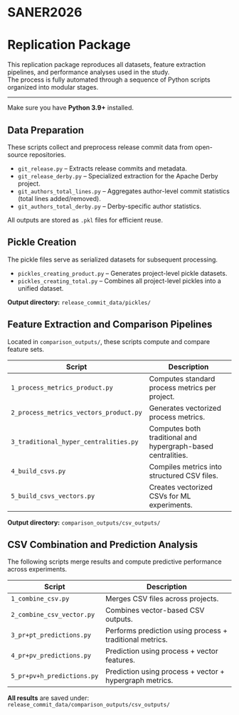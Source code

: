 # SANER2026
# Replication Package

This replication package reproduces all datasets, feature extraction pipelines, and performance analyses used in the study.  
The process is fully automated through a sequence of Python scripts organized into modular stages.

---

Make sure you have **Python 3.9+** installed.

## Data Preparation

These scripts collect and preprocess release commit data from open-source repositories.

- `git_release.py` – Extracts release commits and metadata.
- `git_release_derby.py` – Specialized extraction for the Apache Derby project.
- `git_authors_total_lines.py` – Aggregates author-level commit statistics (total lines added/removed).
- `git_authors_total_derby.py` – Derby-specific author statistics.

All outputs are stored as `.pkl` files for efficient reuse.

## Pickle Creation

The pickle files serve as serialized datasets for subsequent processing.

- `pickles_creating_product.py` – Generates project-level pickle datasets.
- `pickles_creating_total.py` – Combines all project-level pickles into a unified dataset.

**Output directory:** `release_commit_data/pickles/`

## Feature Extraction and Comparison Pipelines

Located in `comparison_outputs/`, these scripts compute and compare feature sets.

| Script | Description |
|---------|-------------|
| `1_process_metrics_product.py` | Computes standard process metrics per project. |
| `2_process_metrics_vectors_product.py` | Generates vectorized process metrics. |
| `3_traditional_hyper_centralities.py` | Computes both traditional and hypergraph-based centralities. |
| `4_build_csvs.py` | Compiles metrics into structured CSV files. |
| `5_build_csvs_vectors.py` | Creates vectorized CSVs for ML experiments. |

**Output directory:** `comparison_outputs/csv_outputs/`

## CSV Combination and Prediction Analysis

The following scripts merge results and compute predictive performance across experiments.

| Script | Description |
|---------|-------------|
| `1_combine_csv.py` | Merges CSV files across projects. |
| `2_combine_csv_vector.py` | Combines vector-based CSV outputs. |
| `3_pr+pt_predictions.py` | Performs prediction using process + traditional metrics. |
| `4_pr+pv_predictions.py` | Prediction using process + vector features. |
| `5_pr+pv+h_predictions.py` | Prediction using process + vector + hypergraph metrics. |

**All results** are saved under:  
`release_commit_data/comparison_outputs/csv_outputs/`



